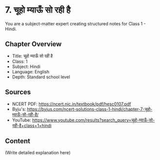 # 7. चूहो म्याऊँ सो रही है

You are a subject-matter expert creating structured notes for Class 1 - Hindi.

## Chapter Overview
- Title: चूहो म्याऊँ सो रही है
- Class: 1
- Subject: Hindi
- Language: English
- Depth: Standard school level

## Sources
- NCERT PDF: https://ncert.nic.in/textbook/pdf/hesc0107.pdf
- Byju's: https://byjus.com/ncert-solutions-class-1-hindi/chapter-7-चूहो-म्याऊँ-सो-रही-है/
- YouTube: https://www.youtube.com/results?search_query=चूहो-म्याऊँ-सो-रही-है+class+1+hindi

## Content
(Write detailed explanation here)
